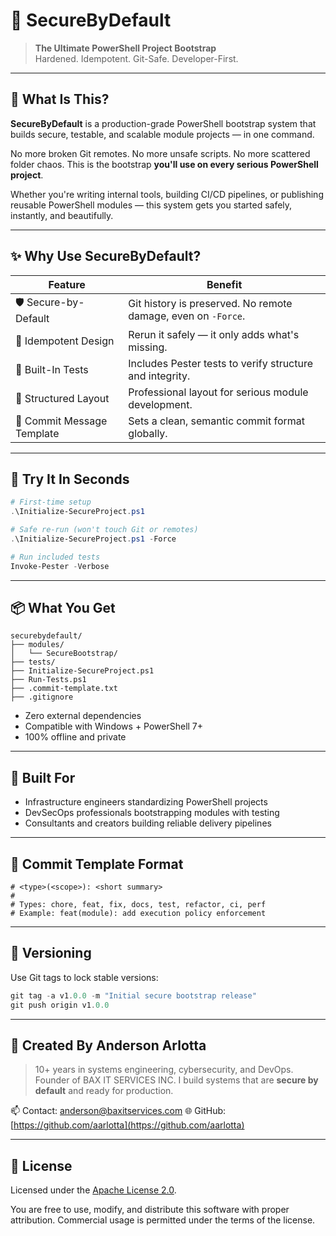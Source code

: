 # 🔐 SecureByDefault

> **The Ultimate PowerShell Project Bootstrap**  
> Hardened. Idempotent. Git-Safe. Developer-First.

---

## 🚀 What Is This?

**SecureByDefault** is a production-grade PowerShell bootstrap system that builds secure, testable, and scalable module projects — in one command.

No more broken Git remotes. No more unsafe scripts. No more scattered folder chaos. This is the bootstrap **you'll use on every serious PowerShell project**.

Whether you're writing internal tools, building CI/CD pipelines, or publishing reusable PowerShell modules — this system gets you started safely, instantly, and beautifully.

---

## ✨ Why Use SecureByDefault?

| Feature | Benefit |
|--------|---------|
| 🛡️ Secure-by-Default | Git history is preserved. No remote damage, even on `-Force`. |
| 🔁 Idempotent Design | Rerun it safely — it only adds what's missing. |
| 🧪 Built-In Tests | Includes Pester tests to verify structure and integrity. |
| 🧱 Structured Layout | Professional layout for serious module development. |
| 📝 Commit Message Template | Sets a clean, semantic commit format globally. |

---

## 🧪 Try It In Seconds

```powershell
# First-time setup
.\Initialize-SecureProject.ps1

# Safe re-run (won't touch Git or remotes)
.\Initialize-SecureProject.ps1 -Force

# Run included tests
Invoke-Pester -Verbose
```

---

## 📦 What You Get

```
securebydefault/
├── modules/
│   └── SecureBootstrap/
├── tests/
├── Initialize-SecureProject.ps1
├── Run-Tests.ps1
├── .commit-template.txt
├── .gitignore
```

* Zero external dependencies
* Compatible with Windows + PowerShell 7+
* 100% offline and private

---

## 🏁 Built For

* Infrastructure engineers standardizing PowerShell projects
* DevSecOps professionals bootstrapping modules with testing
* Consultants and creators building reliable delivery pipelines

---

## 📝 Commit Template Format

```text
# <type>(<scope>): <short summary>
#
# Types: chore, feat, fix, docs, test, refactor, ci, perf
# Example: feat(module): add execution policy enforcement
```

---

## 🔖 Versioning

Use Git tags to lock stable versions:

```powershell
git tag -a v1.0.0 -m "Initial secure bootstrap release"
git push origin v1.0.0
```

---

## 🎯 Created By Anderson Arlotta

> 10+ years in systems engineering, cybersecurity, and DevOps.
> Founder of BAX IT SERVICES INC.
> I build systems that are **secure by default** and ready for production.

📫 Contact: [anderson@baxitservices.com](mailto:anderson@baxitservices.com)
🌐 GitHub: [https://github.com/aarlotta](https://github.com/aarlotta)

---

## 📄 License

Licensed under the [Apache License 2.0](LICENSE).

You are free to use, modify, and distribute this software with proper attribution. Commercial usage is permitted under the terms of the license. 